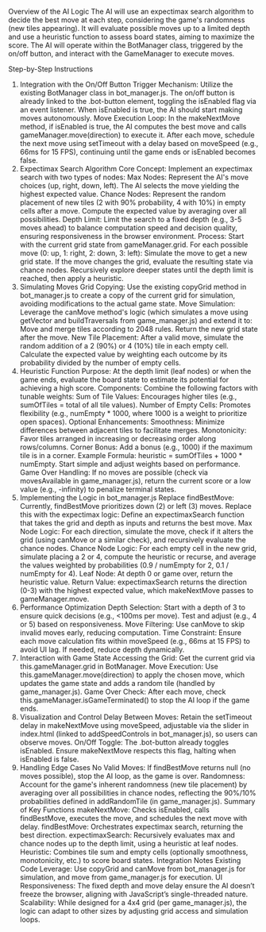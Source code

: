 Overview of the AI Logic
The AI will use an expectimax search algorithm to decide the best move at each step, considering the game's randomness (new tiles appearing). It will evaluate possible moves up to a limited depth and use a heuristic function to assess board states, aiming to maximize the score. The AI will operate within the BotManager class, triggered by the on/off button, and interact with the GameManager to execute moves.

Step-by-Step Instructions
1. Integration with the On/Off Button
Trigger Mechanism: Utilize the existing BotManager class in bot_manager.js. The on/off button is already linked to the .bot-button element, toggling the isEnabled flag via an event listener. When isEnabled is true, the AI should start making moves autonomously.
Move Execution Loop: In the makeNextMove method, if isEnabled is true, the AI computes the best move and calls gameManager.move(direction) to execute it. After each move, schedule the next move using setTimeout with a delay based on moveSpeed (e.g., 66ms for 15 FPS), continuing until the game ends or isEnabled becomes false.
2. Expectimax Search Algorithm
Core Concept: Implement an expectimax search with two types of nodes:
Max Nodes: Represent the AI's move choices (up, right, down, left). The AI selects the move yielding the highest expected value.
Chance Nodes: Represent the random placement of new tiles (2 with 90% probability, 4 with 10%) in empty cells after a move. Compute the expected value by averaging over all possibilities.
Depth Limit: Limit the search to a fixed depth (e.g., 3-5 moves ahead) to balance computation speed and decision quality, ensuring responsiveness in the browser environment.
Process:
Start with the current grid state from gameManager.grid.
For each possible move (0: up, 1: right, 2: down, 3: left):
Simulate the move to get a new grid state.
If the move changes the grid, evaluate the resulting state via chance nodes.
Recursively explore deeper states until the depth limit is reached, then apply a heuristic.
3. Simulating Moves
Grid Copying: Use the existing copyGrid method in bot_manager.js to create a copy of the current grid for simulation, avoiding modifications to the actual game state.
Move Simulation: Leverage the canMove method's logic (which simulates a move using getVector and buildTraversals from game_manager.js) and extend it to:
Move and merge tiles according to 2048 rules.
Return the new grid state after the move.
New Tile Placement: After a valid move, simulate the random addition of a 2 (90%) or 4 (10%) tile in each empty cell. Calculate the expected value by weighting each outcome by its probability divided by the number of empty cells.
4. Heuristic Function
Purpose: At the depth limit (leaf nodes) or when the game ends, evaluate the board state to estimate its potential for achieving a high score.
Components: Combine the following factors with tunable weights:
Sum of Tile Values: Encourages higher tiles (e.g., sumOfTiles = total of all tile values).
Number of Empty Cells: Promotes flexibility (e.g., numEmpty * 1000, where 1000 is a weight to prioritize open spaces).
Optional Enhancements:
Smoothness: Minimize differences between adjacent tiles to facilitate merges.
Monotonicity: Favor tiles arranged in increasing or decreasing order along rows/columns.
Corner Bonus: Add a bonus (e.g., 1000) if the maximum tile is in a corner.
Example Formula: heuristic = sumOfTiles + 1000 * numEmpty. Start simple and adjust weights based on performance.
Game Over Handling: If no moves are possible (check via movesAvailable in game_manager.js), return the current score or a low value (e.g., -infinity) to penalize terminal states.
5. Implementing the Logic in bot_manager.js
Replace findBestMove: Currently, findBestMove prioritizes down (2) or left (3) moves. Replace this with the expectimax logic:
Define an expectimaxSearch function that takes the grid and depth as inputs and returns the best move.
Max Node Logic: For each direction, simulate the move, check if it alters the grid (using canMove or a similar check), and recursively evaluate the chance nodes.
Chance Node Logic: For each empty cell in the new grid, simulate placing a 2 or 4, compute the heuristic or recurse, and average the values weighted by probabilities (0.9 / numEmpty for 2, 0.1 / numEmpty for 4).
Leaf Node: At depth 0 or game over, return the heuristic value.
Return Value: expectimaxSearch returns the direction (0-3) with the highest expected value, which makeNextMove passes to gameManager.move.
6. Performance Optimization
Depth Selection: Start with a depth of 3 to ensure quick decisions (e.g., <100ms per move). Test and adjust (e.g., 4 or 5) based on responsiveness.
Move Filtering: Use canMove to skip invalid moves early, reducing computation.
Time Constraint: Ensure each move calculation fits within moveSpeed (e.g., 66ms at 15 FPS) to avoid UI lag. If needed, reduce depth dynamically.
7. Interaction with Game State
Accessing the Grid: Get the current grid via this.gameManager.grid in BotManager.
Move Execution: Use this.gameManager.move(direction) to apply the chosen move, which updates the game state and adds a random tile (handled by game_manager.js).
Game Over Check: After each move, check this.gameManager.isGameTerminated() to stop the AI loop if the game ends.
8. Visualization and Control
Delay Between Moves: Retain the setTimeout delay in makeNextMove using moveSpeed, adjustable via the slider in index.html (linked to addSpeedControls in bot_manager.js), so users can observe moves.
On/Off Toggle: The .bot-button already toggles isEnabled. Ensure makeNextMove respects this flag, halting when isEnabled is false.
9. Handling Edge Cases
No Valid Moves: If findBestMove returns null (no moves possible), stop the AI loop, as the game is over.
Randomness: Account for the game's inherent randomness (new tile placement) by averaging over all possibilities in chance nodes, reflecting the 90%/10% probabilities defined in addRandomTile (in game_manager.js).
Summary of Key Functions
makeNextMove: Checks isEnabled, calls findBestMove, executes the move, and schedules the next move with delay.
findBestMove: Orchestrates expectimax search, returning the best direction.
expectimaxSearch: Recursively evaluates max and chance nodes up to the depth limit, using a heuristic at leaf nodes.
Heuristic: Combines tile sum and empty cells (optionally smoothness, monotonicity, etc.) to score board states.
Integration Notes
Existing Code Leverage: Use copyGrid and canMove from bot_manager.js for simulation, and move from game_manager.js for execution.
UI Responsiveness: The fixed depth and move delay ensure the AI doesn’t freeze the browser, aligning with JavaScript’s single-threaded nature.
Scalability: While designed for a 4x4 grid (per game_manager.js), the logic can adapt to other sizes by adjusting grid access and simulation loops.